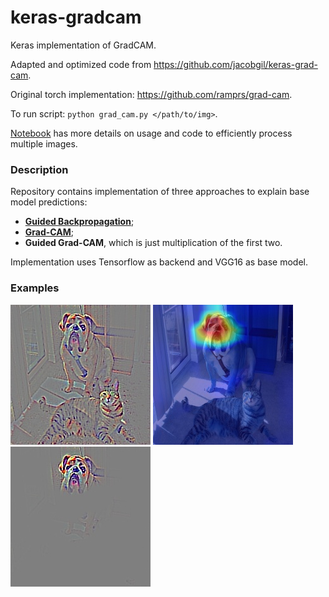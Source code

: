 # keras-gradcam
Keras implementation of GradCAM.

Adapted and optimized code from https://github.com/jacobgil/keras-grad-cam.

Original torch implementation: https://github.com/ramprs/grad-cam.


To run script: `python grad_cam.py </path/to/img>`.

[Notebook](https://github.com/eclique/keras-gradcam/blob/master/gradcam_vgg.ipynb) has more details on usage and code to efficiently process multiple images.

### Description
Repository contains implementation of three approaches to explain base model predictions:
- [**Guided Backpropagation**](https://arxiv.org/abs/1412.6806);
- [**Grad-CAM**](https://arxiv.org/abs/1610.02391);
- **Guided Grad-CAM**, which is just multiplication of the first two.

Implementation uses Tensorflow as backend and VGG16 as base model.

### Examples
![](guided_backprop.jpg)
![](gradcam.jpg)
![](guided_gradcam.jpg)
